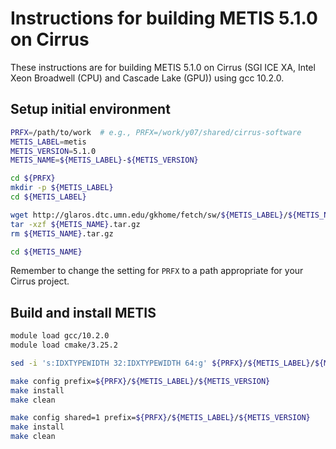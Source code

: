 Instructions for building METIS 5.1.0 on Cirrus
===============================================

These instructions are for building METIS 5.1.0 on Cirrus (SGI ICE XA, Intel Xeon Broadwell (CPU) and Cascade Lake (GPU)) using gcc 10.2.0.


Setup initial environment
-------------------------

```bash
PRFX=/path/to/work  # e.g., PRFX=/work/y07/shared/cirrus-software
METIS_LABEL=metis
METIS_VERSION=5.1.0
METIS_NAME=${METIS_LABEL}-${METIS_VERSION}

cd ${PRFX}
mkdir -p ${METIS_LABEL}
cd ${METIS_LABEL}

wget http://glaros.dtc.umn.edu/gkhome/fetch/sw/${METIS_LABEL}/${METIS_NAME}.tar.gz
tar -xzf ${METIS_NAME}.tar.gz
rm ${METIS_NAME}.tar.gz

cd ${METIS_NAME}
```

Remember to change the setting for `PRFX` to a path appropriate for your Cirrus project.


Build and install METIS
-----------------------

```bash
module load gcc/10.2.0
module load cmake/3.25.2

sed -i 's:IDXTYPEWIDTH 32:IDXTYPEWIDTH 64:g' ${PRFX}/${METIS_LABEL}/${METIS_NAME}/include/metis.h

make config prefix=${PRFX}/${METIS_LABEL}/${METIS_VERSION}
make install
make clean

make config shared=1 prefix=${PRFX}/${METIS_LABEL}/${METIS_VERSION}
make install
make clean
```
